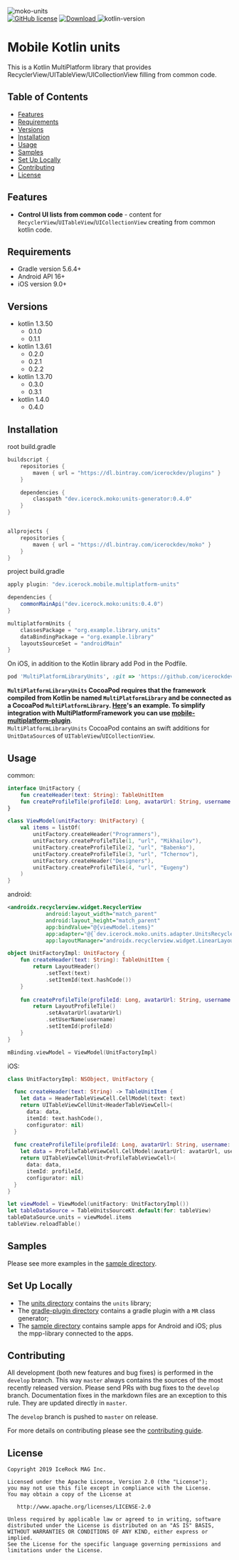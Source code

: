 ![moko-units](img/logo.png)  
[![GitHub license](https://img.shields.io/badge/license-Apache%20License%202.0-blue.svg?style=flat)](http://www.apache.org/licenses/LICENSE-2.0) [![Download](https://api.bintray.com/packages/icerockdev/moko/moko-units/images/download.svg) ](https://bintray.com/icerockdev/moko/moko-units/_latestVersion) ![kotlin-version](https://img.shields.io/badge/kotlin-1.4.0-orange)

# Mobile Kotlin units
This is a Kotlin MultiPlatform library that provides RecyclerView/UITableView/UICollectionView filling from common code.

## Table of Contents
- [Features](#features)
- [Requirements](#requirements)
- [Versions](#versions)
- [Installation](#installation)
- [Usage](#usage)
- [Samples](#samples)
- [Set Up Locally](#set-up-locally)
- [Contributing](#contributing)
- [License](#license)

## Features
- **Control UI lists from common code** - content for `RecyclerView`/`UITableView`/`UICollectionView`
 creating from common kotlin code.

## Requirements
- Gradle version 5.6.4+
- Android API 16+
- iOS version 9.0+

## Versions
- kotlin 1.3.50
  - 0.1.0
  - 0.1.1
- kotlin 1.3.61
  - 0.2.0
  - 0.2.1
  - 0.2.2
- kotlin 1.3.70
  - 0.3.0
  - 0.3.1
- kotlin 1.4.0
  - 0.4.0

## Installation
root build.gradle  
```groovy
buildscript {
    repositories {
        maven { url = "https://dl.bintray.com/icerockdev/plugins" }
    }

    dependencies {
        classpath "dev.icerock.moko:units-generator:0.4.0"
    }
}


allprojects {
    repositories {
        maven { url = "https://dl.bintray.com/icerockdev/moko" }
    }
}
```

project build.gradle
```groovy
apply plugin: "dev.icerock.mobile.multiplatform-units"

dependencies {
    commonMainApi("dev.icerock.moko:units:0.4.0")
}

multiplatformUnits {
    classesPackage = "org.example.library.units"
    dataBindingPackage = "org.example.library"
    layoutsSourceSet = "androidMain"
}
```

On iOS, in addition to the Kotlin library add Pod in the Podfile.
```ruby
pod 'MultiPlatformLibraryUnits', :git => 'https://github.com/icerockdev/moko-units.git', :tag => 'release/0.4.0'
```
**`MultiPlatformLibraryUnits` CocoaPod requires that the framework compiled from Kotlin be named 
`MultiPlatformLibrary` and be connected as a CocoaPod `MultiPlatformLibrary`. 
[Here](sample/ios-app/Podfile)'s an example.
To simplify integration with MultiPlatformFramework you can use [mobile-multiplatform-plugin](https://github.com/icerockdev/mobile-multiplatform-gradle-plugin)**.  
`MultiPlatformLibraryUnits` CocoaPod contains an swift additions for `UnitDataSource`s of `UITableView`/`UICollectionView`.

## Usage
common:
```kotlin
interface UnitFactory {
    fun createHeader(text: String): TableUnitItem
    fun createProfileTile(profileId: Long, avatarUrl: String, username: String): TableUnitItem
}

class ViewModel(unitFactory: UnitFactory) {
    val items = listOf(
        unitFactory.createHeader("Programmers"),
        unitFactory.createProfileTile(1, "url", "Mikhailov"),
        unitFactory.createProfileTile(2, "url", "Babenko"),
        unitFactory.createProfileTile(3, "url", "Tchernov"),
        unitFactory.createHeader("Designers"),
        unitFactory.createProfileTile(4, "url", "Eugeny")
    )
}
```

android:
```xml
<androidx.recyclerview.widget.RecyclerView
            android:layout_width="match_parent"
            android:layout_height="match_parent"
            app:bindValue="@{viewModel.items}"
            app:adapter="@{`dev.icerock.moko.units.adapter.UnitsRecyclerViewAdapter`}"
            app:layoutManager="androidx.recyclerview.widget.LinearLayoutManager"/>
```
```kotlin
object UnitFactoryImpl: UnitFactory {
    fun createHeader(text: String): TableUnitItem {
        return LayoutHeader()
            .setText(text)
            .setItemId(text.hashCode())
    }
    
    fun createProfileTile(profileId: Long, avatarUrl: String, username: String): TableUnitItem {
        return LayoutProfileTile()
            .setAvatarUrl(avatarUrl)
            .setUserName(username)
            .setItemId(profileId)
    }
}
```
```kotlin
mBinding.viewModel = ViewModel(UnitFactoryImpl)
```

iOS:
```swift
class UnitFactoryImpl: NSObject, UnitFactory {

  func createHeader(text: String) -> TableUnitItem {
    let data = HeaderTableViewCell.CellModel(text: text)
    return UITableViewCellUnit<HeaderTableViewCell>(
      data: data,
      itemId: text.hashCode(),
      configurator: nil)
  }
  
  func createProfileTile(profileId: Long, avatarUrl: String, username: String) -> TableUnitItem {
    let data = ProfileTableViewCell.CellModel(avatarUrl: avatarUrl, username: username)
    return UITableViewCellUnit<ProfileTableViewCell>(
      data: data,
      itemId: profileId,
      configurator: nil)
  }
}
```
```swift
let viewModel = ViewModel(unitFactory: UnitFactoryImpl())
let tableDataSource = TableUnitsSourceKt.default(for: tableView)
tableDataSource.units = viewModel.items
tableView.reloadTable()
```

## Samples
Please see more examples in the [sample directory](sample).

## Set Up Locally 
- The [units directory](units) contains the `units` library;
- The [gradle-plugin directory](gradle-plugin) contains a gradle plugin with a `MR` class generator;
- The [sample directory](sample) contains sample apps for Android and iOS; plus the mpp-library connected to the apps.

## Contributing
All development (both new features and bug fixes) is performed in the `develop` branch. This way `master` always contains the sources of the most recently released version. Please send PRs with bug fixes to the `develop` branch. Documentation fixes in the markdown files are an exception to this rule. They are updated directly in `master`.

The `develop` branch is pushed to `master` on release.

For more details on contributing please see the [contributing guide](CONTRIBUTING.md).

## License
        
    Copyright 2019 IceRock MAG Inc.
    
    Licensed under the Apache License, Version 2.0 (the "License");
    you may not use this file except in compliance with the License.
    You may obtain a copy of the License at
    
       http://www.apache.org/licenses/LICENSE-2.0
    
    Unless required by applicable law or agreed to in writing, software
    distributed under the License is distributed on an "AS IS" BASIS,
    WITHOUT WARRANTIES OR CONDITIONS OF ANY KIND, either express or implied.
    See the License for the specific language governing permissions and
    limitations under the License.
